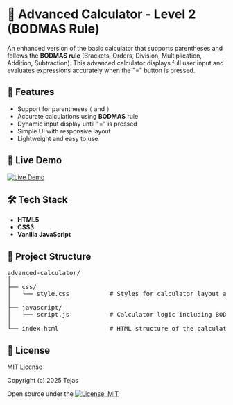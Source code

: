 # 🧠 Advanced Calculator - Level 2 (BODMAS Rule)

An enhanced version of the basic calculator that supports parentheses and follows the **BODMAS rule** (Brackets, Orders, Division, Multiplication, Addition, Subtraction). This advanced calculator displays full user input and evaluates expressions accurately when the "=" button is pressed.


## 🌟 Features

- Support for parentheses `(` and `)`
- Accurate calculations using **BODMAS** rule
- Dynamic input display until "=" is pressed
- Simple UI with responsive layout
- Lightweight and easy to use



## 🚀 Live Demo

[![Live Demo](https://img.shields.io/badge/Live-Demo-green?style=for-the-badge&logo=vercel)](https://kira-calculator.netlify.app/)



## 🛠️ Tech Stack

- **HTML5**
- **CSS3**
- **Vanilla JavaScript**



## 📁 Project Structure

<pre>
advanced-calculator/
│
├── css/
│   └── style.css           # Styles for calculator layout and buttons
│
├── javascript/
│   └── script.js           # Calculator logic including BODMAS expression parsing
│
└── index.html              # HTML structure of the calculator
</pre>


## 📄 License

MIT License

Copyright (c) 2025 Tejas

Open source under the [![License: MIT](https://img.shields.io/badge/License-MIT-yellow.svg)](LICENSE)
